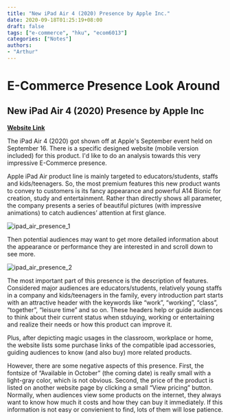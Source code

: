 ```yaml
---
title: "New iPad Air 4 (2020) Presence by Apple Inc."
date: 2020-09-18T01:25:19+08:00
draft: false
tags: ["e-commerce", "hku", "ecom6013"]
categories: ["Notes"]
authors:
- "Arthur"
---
```


# E-Commerce Presence Look Around

## New iPad Air 4 (2020) Presence by Apple Inc

[**Website Link**](https://www.apple.com/hk/en/ipad-air/)

The iPad Air 4 (2020) got shown off at Apple's September event held on September 16. There is a specific designed website (mobile version included) for this product. I'd like to do an analysis towards this very impressive E-Commerce presence.

Apple iPad Air product line is mainly targeted to educators/students, staffs and kids/teenagers. So, the most premium features this new product wants to convey to customers is its fancy appearance and powerful A14 Bionic for creation, study and entertainment. Rather than directly shows all parameter, the company presents a series of beautiful pictures (with impressive animations) to catch audiences’ attention at first glance. 

![ipad_air_presence_1](https://pseudoyu.oss-cn-hangzhou.aliyuncs.com/images/ipad_air_presence_1.png)

Then potential audiences may want to get more detailed information about the appearance or performance they are interested in and scroll down to see more.

![ipad_air_presence_2](https://pseudoyu.oss-cn-hangzhou.aliyuncs.com/images/ipad_air_presence_2.png)

The most important part of this presence is the description of features. Considered major audiences are educators/students, relatively young staffs in a company and kids/teenagers in the family, every introduction part starts with an attractive header with the keywords like “work”, “working”, “class”, “together”, “leisure time” and so on. These headers help or guide audiences to think about their current status when stduying, working or entertaining and realize their needs or how this product can improve it.

Plus, after depicting magic usages in the classroom, workplace or home, the website lists some purchase links of the compatible ipad accessories, guiding audiences to know (and also buy) more related products.

However, there are some negative aspects of this presence. First, the fontsize of “Available in October” (the coming date) is really small with a light-gray color, which is not obvious. Second, the price of the product is listed on another website page by clicking a small “View pricing” button. Normally, when audiences view some products on the internet, they always want to know how much it costs and how they can buy it immediately. If this information is not easy or convienient to find, lots of them will lose patience.